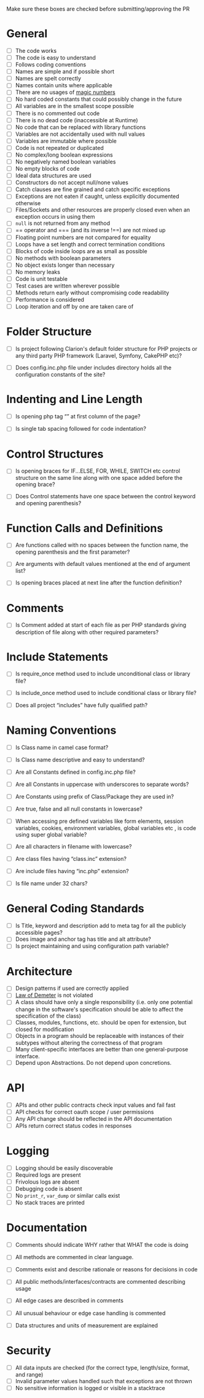 Make sure these boxes are checked before submitting/approving the PR

# General
  - [ ] The code works
  - [ ] The code is easy to understand
  - [ ] Follows coding conventions
  - [ ] Names are simple and if possible short
  - [ ] Names are spelt correctly
  - [ ] Names contain units where applicable
  - [ ] There are no usages of [magic numbers](http://c2.com/cgi/wiki?MagicNumber)
  - [ ] No hard coded constants that could possibly change in the future
  - [ ] All variables are in the smallest scope possible
  - [ ] There is no commented out code
  - [ ] There is no dead code (inaccessible at Runtime)
  - [ ] No code that can be replaced with library functions
  - [ ] Variables are not accidentally used with null values
  - [ ] Variables are immutable where possible
  - [ ] Code is not repeated or duplicated
  - [ ] No complex/long boolean expressions
  - [ ] No negatively named boolean variables
  - [ ] No empty blocks of code
  - [ ] Ideal data structures are used
  - [ ] Constructors do not accept null/none values
  - [ ] Catch clauses are fine grained and catch specific exceptions
  - [ ] Exceptions are not eaten if caught, unless explicitly documented otherwise
  - [ ] Files/Sockets and other resources are properly closed even when an exception occurs in using them
  - [ ] `null` is not returned from any method
  - [ ] == operator and === (and its inverse !==) are not mixed up
  - [ ] Floating point numbers are not compared for equality
  - [ ] Loops have a set length and correct termination conditions
  - [ ] Blocks of code inside loops are as small as possible
  - [ ] No methods with boolean parameters
  - [ ] No object exists longer than necessary
  - [ ] No memory leaks
  - [ ] Code is unit testable
  - [ ] Test cases are written wherever possible
  - [ ] Methods return early without compromising code readability
  - [ ] Performance is considered
  - [ ] Loop iteration and off by one are taken care of
  
# Folder Structure
  - [ ] Is project following Clarion's default folder structure for PHP projects or any third party PHP framework (Laravel, Symfony, CakePHP etc)?
  - [ ] Does config.inc.php file under includes directory holds all the configuration constants of the site?




# Indenting and Line Length
  - [ ] Is opening php tag “<?php” and end tag “?>” at first column of the page?
  - [ ] Is single tab spacing followed for code indentation?



# Control Structures
  - [ ] Is opening braces for IF...ELSE, FOR, WHILE, SWITCH etc control structure on the same line along with one space added before the opening brace?
  - [ ] Does Control statements have one space between the control keyword and opening parenthesis?



# Function Calls and Definitions
  - [ ] Are functions called with no spaces between the function name, the opening parenthesis and the first parameter?
  - [ ] Are arguments with default values mentioned at the end of argument list?
  - [ ] Is opening braces placed at next line after the function definition?



# Comments
  - [ ] Is Comment added at start of each file as per PHP standards giving description of file along with other required parameters?



# Include Statements
  - [ ] Is require_once method used to include unconditional class or library file?
  - [ ] Is include_once method used to include conditional class or library file?
  - [ ] Does all project “includes” have fully qualified path?



# Naming Conventions
  - [ ] Is Class name in camel case format?
  - [ ] Is Class name descriptive and easy to understand?
  - [ ] Are all Constants defined in config.inc.php file?
  - [ ] Are all Constants in uppercase with underscores to separate words?
  - [ ] Are Constants using prefix of Class/Package they are used in?
  - [ ] Are true, false and all null constants in lowercase?
  - [ ] When accessing pre defined variables like form elements, session variables, cookies, environment variables, global variables etc , is code using super global variable?
  - [ ] Are all characters in filename with lowercase?
  - [ ] Are class files having “class.inc” extension?
  - [ ] Are include files having “inc.php” extension?
  - [ ] Is file name under 32 chars?



# General Coding Standards
  - [ ] Is Title, keyword and description add to meta tag for all the publicly accessible pages?
  - [ ] Does image and anchor tag has title and alt attribute?
  - [ ] Is project maintaining and using configuration path variable?

# Architecture
  - [ ] Design patterns if used are correctly applied
  - [ ] [Law of Demeter](https://en.wikipedia.org/wiki/Law_of_Demeter) is not violated
  - [ ] A class should have only a single responsibility (i.e. only one potential change in the software's specification should be able to affect the specification of the class)
  - [ ] Classes, modules, functions, etc. should be open for extension, but closed for modification
  - [ ] Objects in a program should be replaceable with instances of their subtypes without altering the correctness of that program
  - [ ] Many client-specific interfaces are better than one general-purpose interface.
  - [ ] Depend upon Abstractions. Do not depend upon concretions.

# API
  - [ ] APIs and other public contracts check input values and fail fast
  - [ ] API checks for correct oauth scope / user permissions
  - [ ] Any API change should be reflected in the API documentation
  - [ ] APIs return correct status codes in responses

# Logging
  - [ ] Logging should be easily discoverable
  - [ ] Required logs are present
  - [ ] Frivolous logs are absent
  - [ ] Debugging code is absent
  - [ ] No `print_r`, `var_dump` or similar calls exist
  - [ ] No stack traces are printed
  
# Documentation
  - [ ] Comments should indicate WHY rather that WHAT the code is doing
  - [ ] All methods are commented in clear language.
  - [ ] Comments exist and describe rationale or reasons for decisions in code
  - [ ] All public methods/interfaces/contracts are commented describing usage
  - [ ] All edge cases are described in comments
  - [ ] All unusual behaviour or edge case handling is commented
  - [ ] Data structures and units of measurement are explained


# Security
  - [ ] All data inputs are checked (for the correct type, length/size, format, and range)
  - [ ] Invalid parameter values handled such that exceptions are not thrown
  - [ ] No sensitive information is logged or visible in a stacktrace